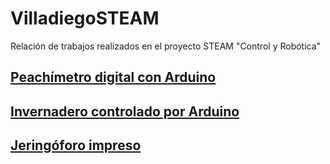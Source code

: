 # VilladiegoSTEAM
Relación de trabajos realizados en el proyecto STEAM "Control y Robótica"

## [Peachímetro digital con Arduino](peachimetro/peachimetro.md)

## [Invernadero controlado por Arduino](invernaderoinvernadero.md)

## [Jeringóforo impreso](jeringoforo/jeringoforo.md)


